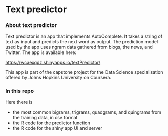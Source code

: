 # Text predictor

### About text predictor

Text predictor is an app that implements AutoComplete. It takes a string of text as input and predicts the next word as output. The prediction model used by the app uses ngram data gathered from blogs, the news, and Twitter. The app is available here:

https://wcaexqdz.shinyapps.io/textPredictor/

This app is part of the capstone project for the Data Science specialisation offered by Johns Hopkins University on Coursera.

### In this repo

Here there is
- the most common bigrams, trigrams, quadgrams, and quingrams from the training data, in csv format
- the R code for the predictor function
- the R code for the shiny app UI and server
